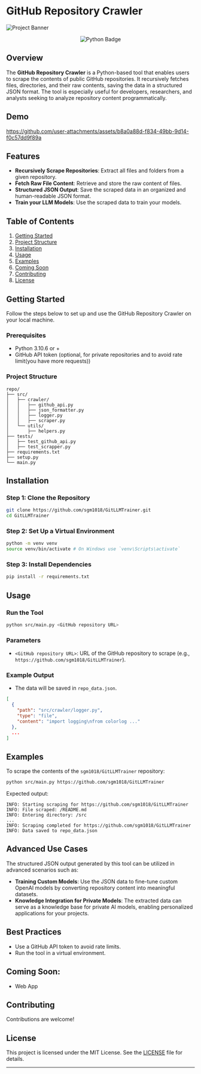 # GitHub Repository Crawler

![Project Banner](https://github.com/user-attachments/assets/d619ab42-6544-4252-8d65-a9547dde9e61)

<p align="center">
  <img src="https://img.shields.io/badge/Python-3.10.6%2B-blue?logo=python&logoColor=white" alt="Python Badge">
</p>


## Overview
The **GitHub Repository Crawler** is a Python-based tool that enables users to scrape the contents of public GitHub repositories. It recursively fetches files, directories, and their raw contents, saving the data in a structured JSON format. The tool is especially useful for developers, researchers, and analysts seeking to analyze repository content programmatically.

## Demo
https://github.com/user-attachments/assets/b8a0a88d-f834-49bb-9d14-f0c57dd9f89a

## Features
- **Recursively Scrape Repositories**: Extract all files and folders from a given repository.
- **Fetch Raw File Content**: Retrieve and store the raw content of files.
- **Structured JSON Output**: Save the scraped data in an organized and human-readable JSON format.
- **Train your LLM Models**: Use the scraped data to train your models.

## Table of Contents
1. [Getting Started](#getting-started)
2. [Project Structure](#project-structure)
3. [Installation](#installation)
4. [Usage](#usage)
5. [Examples](#examples)
6. [Coming Soon](#coming-soon)
8. [Contributing](#contributing)
9. [License](#license)

## Getting Started
Follow the steps below to set up and use the GitHub Repository Crawler on your local machine.

### Prerequisites
- Python 3.10.6 or +
- GitHub API token (optional, for private repositories and to avoid rate limit(you have more requests))

### Project Structure
```
repo/
├── src/
│   ├── crawler/
│   │   ├── github_api.py
│   │   ├── json_formatter.py
│   │   ├── logger.py
│   │   ├── scraper.py
│   └── utils/
│       ├── helpers.py
├── tests/
│   ├── test_github_api.py
│   ├── test_scrapper.py
├── requirements.txt
├── setup.py
└── main.py
```

## Installation
### Step 1: Clone the Repository
```bash
git clone https://github.com/sgm1018/GitLLMTrainer.git
cd GitLLMTrainer
```

### Step 2: Set Up a Virtual Environment
```bash
python -m venv venv
source venv/bin/activate # On Windows use `venv\Scripts\activate`
```

### Step 3: Install Dependencies
```bash
pip install -r requirements.txt
```

## Usage
### Run the Tool
```bash
python src/main.py <GitHub repository URL>
```
### Parameters
- `<GitHub repository URL>`: URL of the GitHub repository to scrape (e.g., `https://github.com/sgm1018/GitLLMTrainer`).

### Example Output
- The data will be saved in `repo_data.json`.
```json
[
  {
    "path": "src/crawler/logger.py",
    "type": "file",
    "content": "import logging\nfrom colorlog ..."
  },
  ...
]
```

## Examples
To scrape the contents of the `sgm1018/GitLLMTrainer` repository:
```bash
python src/main.py https://github.com/sgm1018/GitLLMTrainer
```
Expected output:
```
INFO: Starting scraping for https://github.com/sgm1018/GitLLMTrainer
INFO: File scraped: /README.md
INFO: Entering directory: /src
...
INFO: Scraping completed for https://github.com/sgm1018/GitLLMTrainer
INFO: Data saved to repo_data.json
```

## Advanced Use Cases
The structured JSON output generated by this tool can be utilized in advanced scenarios such as:

- **Training Custom Models**: Use the JSON data to fine-tune custom OpenAI models by converting repository content into meaningful datasets.
- **Knowledge Integration for Private Models**: The extracted data can serve as a knowledge base for private AI models, enabling personalized applications for your projects.

## Best Practices
- Use a GitHub API token to avoid rate limits.
- Run the tool in a virtual environment.

## Coming Soon:
- Web App 

## Contributing
Contributions are welcome!

## License
This project is licensed under the MIT License. See the [LICENSE](LICENSE) file for details.

---

